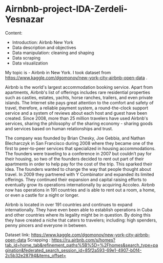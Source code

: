 # Airnbnb-project-IDA-Zerdeli-Yesnazar


Content:
- Introduction: Airbnb New York
- Data description and objectives
- Data manipulation: cleaning and shaping
- Data scraping
- Data visualization

My topic is - Airbnb in New York. I took dataset from https://www.kaggle.com/dgomonov/new-york-city-airbnb-open-data . 

Airbnb is the world's largest accommodation booking service. Apart from apartments, Airbnb's list of offerings includes rare residential properties such as castles, estates, yachts, horse ranches, trailers, and even private islands. The Internet site pays great attention to the comfort and safety of travel, therefore, a reliable payment system, a round-the-clock support service and a system of reviews about each host and guest have been created. Since 2008, more than 25 million travelers have used Airbnb's services, sharing the philosophy of the sharing economy - sharing goods and services based on human relationships and trust.


The company was founded by Brian Chesky, Joe Gebbia, and Nathan Blecharczyk in San Francisco during 2008 where they became one of the first to peer-to-peer services that specialized in housing accommodations. The founders were traveling to a conference in 2007 but couldn’t pay for their housing, so two of the founders decided to rent out part of their apartments in order to help pay for the cost of the trip. This sparked their idea. The founders wanted to change the way that people thought about travel. In 2009 they partnered with Y Combinator and expanded its limited offerings. They continued their expansion and capital raising efforts to eventually grow its operations internationally by acquiring Accoleo. Airbnb now has operations in 191 countries and is able to rent out a room, a home, or even a castle for a night or longer.


Airbnb is located in over 191 countries and continues to expand internationally. They have even been able to establish operations in Cuba and other countries where its legality might be in question. By doing this they have created a niche that caters to travelers; including: high spenders, penny pincers and everyone in between.


Dataset link: https://www.kaggle.com/dgomonov/new-york-city-airbnb-open-data
Scrapping : https://ru.airbnb.com/s/homes?tab_id=home_tab&refinement_paths%5B%5D=%2Fhomes&search_type=pagination&federated_search_session_id=85f2a593-69e1-4907-b0f4-2c5b32e28794&items_offset=

